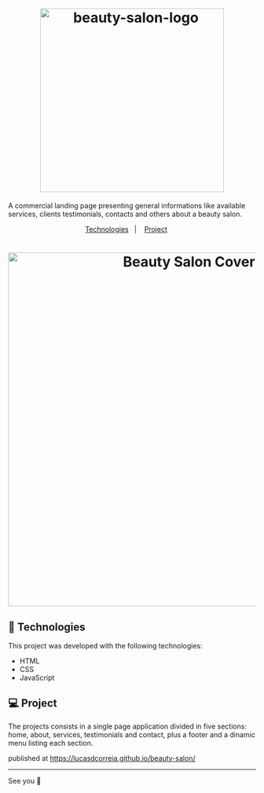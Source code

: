 <h1 align="center">
<img width="374" alt="beauty-salon-logo" src="https://user-images.githubusercontent.com/25250788/158039917-e2e86bd3-4578-41c5-aedd-19790a780827.png">
</h1> 
 
<p>
A commercial landing page presenting general informations like available services, clients testimonials, contacts and others about a beauty salon.
</p>

<p align="center">
  <a href="#-technologies">Technologies</a>&nbsp;&nbsp;&nbsp;|&nbsp;&nbsp;&nbsp;
  <a href="#-project">Project</a>&nbsp;&nbsp;&nbsp;&nbsp;&nbsp;&nbsp;
</p>
 
<h1 align="center" border-radius="30px">
<img width="720px" alt="Beauty Salon Cover" src="https://user-images.githubusercontent.com/25250788/158037688-d64f95ab-b56d-4769-b811-19db7bf7be66.png">
</h1>


## 🚀 Technologies

This project was developed with the following technologies:

- HTML
- CSS
- JavaScript

## 💻 Project

The projects consists in a single page application divided in five sections: home, about, services, testimonials and contact, plus a footer and a dinamic menu listing each section.

published at https://lucasdcorreia.github.io/beauty-salon/


---
See you :wave:
